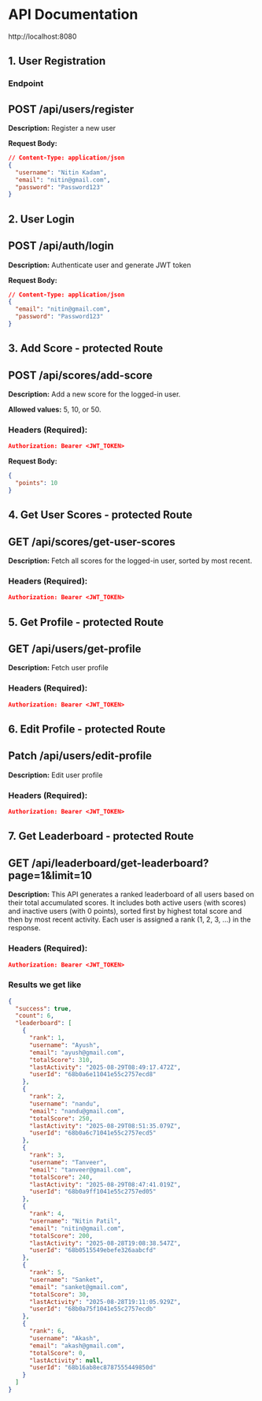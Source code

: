 # API Documentation

http://localhost:8080

## 1. User Registration

### Endpoint

## POST /api/users/register

**Description:** Register a new user

**Request Body:**

```json
// Content-Type: application/json
{
  "username": "Nitin Kadam",
  "email": "nitin@gmail.com",
  "password": "Password123"
}
```

## 2. User Login

## POST /api/auth/login

**Description:** Authenticate user and generate JWT token

**Request Body:**

```json
// Content-Type: application/json
{
  "email": "nitin@gmail.com",
  "password": "Password123"
}
```

## 3. Add Score - protected Route

## POST /api/scores/add-score

**Description:** Add a new score for the logged-in user.

**Allowed values:** 5, 10, or 50.

### Headers (Required):

```json
Authorization: Bearer <JWT_TOKEN>
```

**Request Body:**

```json
{
  "points": 10
}
```

## 4. Get User Scores - protected Route

## GET /api/scores/get-user-scores

**Description:** Fetch all scores for the logged-in user, sorted by most recent.

### Headers (Required):

```json
Authorization: Bearer <JWT_TOKEN>
```

## 5. Get Profile - protected Route

## GET /api/users/get-profile

**Description:** Fetch user profile

### Headers (Required):

```json
Authorization: Bearer <JWT_TOKEN>
```

## 6. Edit Profile - protected Route

## Patch /api/users/edit-profile

**Description:** Edit user profile

### Headers (Required):

```json
Authorization: Bearer <JWT_TOKEN>
```

## 7. Get Leaderboard - protected Route

## GET /api/leaderboard/get-leaderboard?page=1&limit=10

**Description:** This API generates a ranked leaderboard of all users based on their total accumulated scores. It includes both active users (with scores) and inactive users (with 0 points), sorted first by highest total score and then by most recent activity. Each user is assigned a rank (1, 2, 3, …) in the response.

### Headers (Required):

```json
Authorization: Bearer <JWT_TOKEN>
```

### Results we get like

```json
{
  "success": true,
  "count": 6,
  "leaderboard": [
    {
      "rank": 1,
      "username": "Ayush",
      "email": "ayush@gmail.com",
      "totalScore": 310,
      "lastActivity": "2025-08-29T08:49:17.472Z",
      "userId": "68b0a6e11041e55c2757ecd8"
    },
    {
      "rank": 2,
      "username": "nandu",
      "email": "nandu@gmail.com",
      "totalScore": 250,
      "lastActivity": "2025-08-29T08:51:35.079Z",
      "userId": "68b0a6c71041e55c2757ecd5"
    },
    {
      "rank": 3,
      "username": "Tanveer",
      "email": "tanveer@gmail.com",
      "totalScore": 240,
      "lastActivity": "2025-08-29T08:47:41.019Z",
      "userId": "68b0a9ff1041e55c2757ed05"
    },
    {
      "rank": 4,
      "username": "Nitin Patil",
      "email": "nitin@gmail.com",
      "totalScore": 200,
      "lastActivity": "2025-08-28T19:08:38.547Z",
      "userId": "68b0515549ebefe326aabcfd"
    },
    {
      "rank": 5,
      "username": "Sanket",
      "email": "sanket@gmail.com",
      "totalScore": 30,
      "lastActivity": "2025-08-28T19:11:05.929Z",
      "userId": "68b0a75f1041e55c2757ecdb"
    },
    {
      "rank": 6,
      "username": "Akash",
      "email": "akash@gmail.com",
      "totalScore": 0,
      "lastActivity": null,
      "userId": "68b16ab8ec8787555449850d"
    }
  ]
}
```
